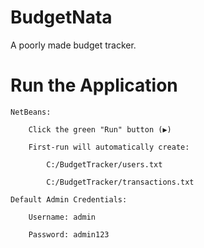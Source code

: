 # BudgetNata
A poorly made budget tracker.

# Run the Application

    NetBeans:

        Click the green "Run" button (▶️)

        First-run will automatically create:

            C:/BudgetTracker/users.txt

            C:/BudgetTracker/transactions.txt

    Default Admin Credentials:

        Username: admin

        Password: admin123
